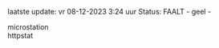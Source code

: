 laatste update: 
vr 08-12-2023  3:24   uur 
Status: FAALT - geel - 
<div class="service Y">microstation</div><div class="service G">httpstat</div>
